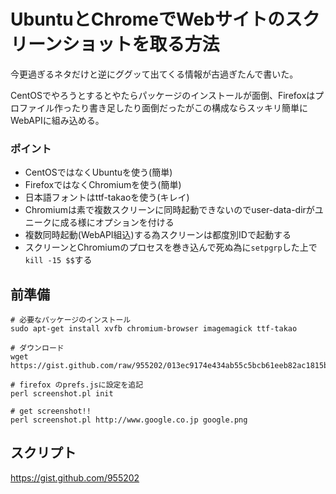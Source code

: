# UbuntuとChromeでWebサイトのスクリーンショットを取る方法

今更過ぎるネタだけと逆にググッて出てくる情報が古過ぎたんで書いた。

CentOSでやろうとするとやたらパッケージのインストールが面倒、Firefoxはプロファイル作ったり書き足したり面倒だったがこの構成ならスッキリ簡単にWebAPIに組み込める。

### ポイント
- CentOSではなくUbuntuを使う(簡単)
- FirefoxではなくChromiumを使う(簡単)
- 日本語フォントはttf-takaoを使う(キレイ)
- Chromiumは素で複数スクリーンに同時起動できないのでuser-data-dirがユニークに成る様にオプションを付ける
- 複数同時起動(WebAPI組込)する為スクリーンは都度別IDで起動する
- スクリーンとChromiumのプロセスを巻き込んで死ぬ為に`setpgrp`した上で`kill -15 $$`する

## 前準備

    # 必要なパッケージのインストール
    sudo apt-get install xvfb chromium-browser imagemagick ttf-takao

    # ダウンロード
    wget https://gist.github.com/raw/955202/013ec9174e434ab55c5bcb61eeb82ac1815bc84f/screenshot.pl

    # firefox のprefs.jsに設定を追記
    perl screenshot.pl init

    # get screenshot!!
    perl screenshot.pl http://www.google.co.jp google.png

## スクリプト

<https://gist.github.com/955202>

<script src="https://gist.github.com/955202.js?file=screenshot.pl"></script>
